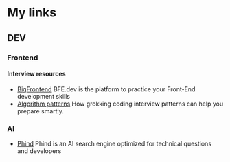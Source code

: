 # My links

## DEV

### Frontend

#### Interview resources

- [BigFrontend](https://bigfrontend.dev) BFE.dev is the platform to practice your Front-End development skills
- [Algorithm patterns](https://levelup.gitconnected.com/become-a-coding-interview-pro-in-2023-with-these-20-must-know-algorithmic-patterns-715643e493f5) How grokking coding interview patterns can help you prepare smartly.



### AI

- [Phind](https://www.phind.com/search?home=true) Phind is an AI search engine optimized for technical questions and developers
